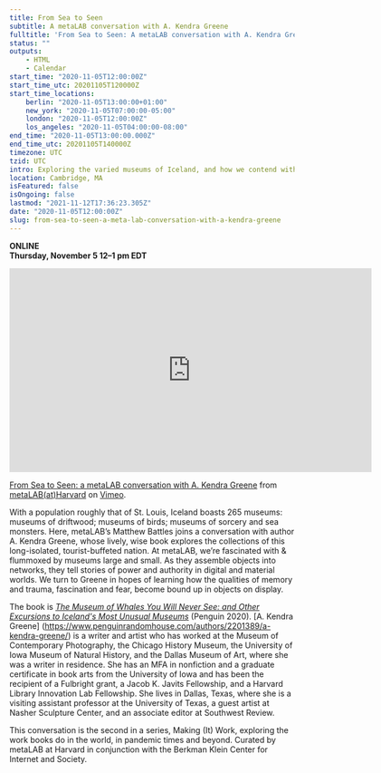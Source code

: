 ```yaml
---
title: From Sea to Seen
subtitle: A metaLAB conversation with A. Kendra Greene
fulltitle: 'From Sea to Seen: A metaLAB conversation with A. Kendra Greene'
status: ""
outputs:
    - HTML
    - Calendar
start_time: "2020-11-05T12:00:00Z"
start_time_utc: 20201105T120000Z
start_time_locations:
    berlin: "2020-11-05T13:00:00+01:00"
    new_york: "2020-11-05T07:00:00-05:00"
    london: "2020-11-05T12:00:00Z"
    los_angeles: "2020-11-05T04:00:00-08:00"
end_time: "2020-11-05T13:00:00.000Z"
end_time_utc: 20201105T140000Z
timezone: UTC
tzid: UTC
intro: Exploring the varied museums of Iceland, and how we contend with memory and trauma, fascination and fear, through objects on display.
location: Cambridge, MA
isFeatured: false
isOngoing: false
lastmod: "2021-11-12T17:36:23.305Z"
date: "2020-11-05T12:00:00Z"
slug: from-sea-to-seen-a-meta-lab-conversation-with-a-kendra-greene
---
```

**ONLINE<br />
Thursday, November 5
12–1 pm EDT**

<iframe src="https://player.vimeo.com/video/490442667" width="640" height="360" frameborder="0" allow="autoplay; fullscreen" allowfullscreen></iframe>
<p><a href="https://vimeo.com/490442667">From Sea to Seen: a metaLAB conversation with A. Kendra Greene</a> from <a href="https://vimeo.com/metalabharvard">metaLAB(at)Harvard</a> on <a href="https://vimeo.com">Vimeo</a>.</p>

With a population roughly that of St. Louis, Iceland boasts 265 museums: museums of driftwood; museums of birds; museums of sorcery and sea monsters. Here, metaLAB’s Matthew Battles joins a conversation with author A. Kendra Greene, whose lively, wise book explores the collections of this long-isolated, tourist-buffeted nation. At metaLAB, we’re fascinated with & flummoxed by museums large and small. As they assemble objects into networks, they tell stories of power and authority in digital and material worlds. We turn to Greene in hopes of learning how the qualities of memory and trauma, fascination and fear, become bound up in objects on display.

The book is *[The Museum of Whales You Will Never See: and Other Excursions to Iceland's Most Unusual Museums](https://bookshop.org/books/the-museum-of-whales-you-will-never-see-and-other-excursions-to-iceland-s-most-unusual-museums/9780143135463)* (Penguin 2020). [A. Kendra Greene] (https://www.penguinrandomhouse.com/authors/2201389/a-kendra-greene/) is a writer and artist who has worked at the Museum of Contemporary Photography, the Chicago History Museum, the University of Iowa Museum of Natural History, and the Dallas Museum of Art, where she was a writer in residence. She has an MFA in nonfiction and a graduate certificate in book arts from the University of Iowa and has been the recipient of a Fulbright grant, a Jacob K. Javits Fellowship, and a Harvard Library Innovation Lab Fellowship. She lives in Dallas, Texas, where she is a visiting assistant professor at the University of Texas, a guest artist at Nasher Sculpture Center, and an associate editor at Southwest Review.


This conversation is the second in a series, Making (It) Work, exploring the work books do in the world, in pandemic times and beyond. Curated by metaLAB at Harvard in conjunction with the Berkman Klein Center for Internet and Society.